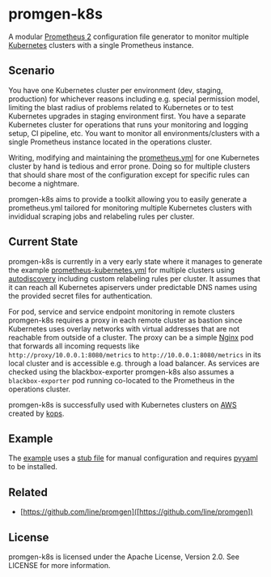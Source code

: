 # promgen-k8s

A modular [Prometheus 2](https://prometheus.io) configuration file generator to monitor multiple [Kubernetes](https://kubernetes.io) clusters with a single Prometheus instance.

## Scenario

You have one Kubernetes cluster per environment (dev, staging, production) for whichever reasons including e.g. special permission model, limiting the blast radius of problems related to Kubernetes or to test Kubernetes upgrades in staging environment first.
You have a separate Kubernetes cluster for operations that runs your monitoring and logging setup, CI pipeline, etc.
You want to monitor all environments/clusters with a single Prometheus instance located in the operations cluster.

Writing, modifying and maintaining the [prometheus.yml](https://github.com/prometheus/prometheus/blob/master/documentation/examples/prometheus-kubernetes.yml) for one Kubernetes cluster by hand is tedious and error prone. Doing so for multiple clusters that should share most of the configuration except for specific rules can become a nightmare.

promgen-k8s aims to provide a toolkit allowing you to easily generate a prometheus.yml tailored for monitoring multiple Kubernetes clusters with invididual scraping jobs and relabeling rules per cluster.

## Current State

promgen-k8s is currently in a very early state where it manages to generate the example  [prometheus-kubernetes.yml](https://github.com/prometheus/prometheus/blob/master/documentation/examples/prometheus-kubernetes.yml) for multiple clusters using [autodiscovery](https://prometheus.io/docs/operating/configuration/#%3Ckubernetes_sd_config%3E) including custom relabeling rules per cluster. It assumes that it can reach all Kubernetes apiservers under predictable DNS names using the provided secret files for authentication.

For pod, service and service endpoint monitoring in remote clusters promgen-k8s requires a proxy in each remote cluster as bastion since Kubernetes uses overlay networks with virtual addresses that are not reachable from outside of a cluster. The proxy can be a simple [Nginx](http://nginx.org) pod that forwards all incoming requests like `http://proxy/10.0.0.1:8080/metrics` to `http://10.0.0.1:8080/metrics` in its local cluster and is accessible e.g. through a load balancer. As services are checked using the blackbox-exporter promgen-k8s also assumes a `blackbox-exporter` pod running co-located to the Prometheus in the operations cluster.

promgen-k8s is successfully used with Kubernetes clusters on [AWS](http://aws.amazon.com/) created by [kops](https://github.com/kubernetes/kops).

## Example

The [example](example-generator.py) uses a [stub file](example-prometheus-stub.yml) for manual configuration and requires [pyyaml](http://pyyaml.org/) to be installed.

## Related

- [https://github.com/line/promgen]([https://github.com/line/promgen])

## License

promgen-k8s is licensed under the Apache License, Version 2.0. See LICENSE for more information.
